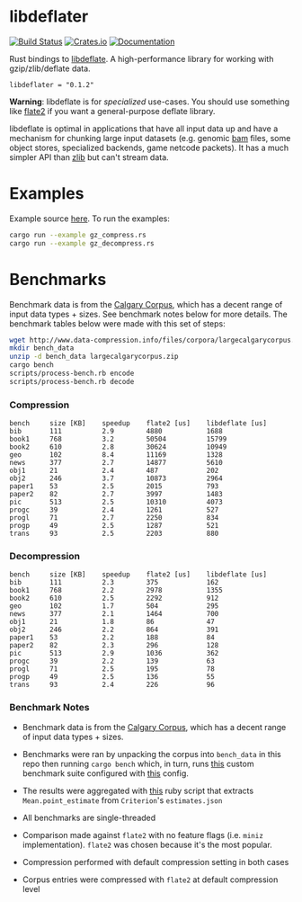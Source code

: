 # libdeflater

[![Build Status](https://travis-ci.org/adamkewley/libdeflater.svg?branch=master)](https://travis-ci.org/adamkewley/libdeflater)
[![Crates.io](https://img.shields.io/crates/v/libdeflater.svg?maxAge=2592000)](https://crates.io/crates/libdeflater)
[![Documentation](https://docs.rs/libdeflater/badge.svg)](https://docs.rs/libdeflater)

Rust bindings to [libdeflate](https://github.com/ebiggers/libdeflate).
A high-performance library for working with gzip/zlib/deflate data.

```
libdeflater = "0.1.2"
```

**Warning**: libdeflate is for *specialized* use-cases. You should
             use something like [flate2](https://github.com/alexcrichton/flate2-rs)
             if you want a general-purpose deflate library.

libdeflate is optimal in applications that have all input data up and
have a mechanism for chunking large input datasets (e.g. genomic
[bam](https://samtools.github.io/hts-specs/SAMv1.pdf) files, some
object stores, specialized backends, game netcode packets). It has a
much simpler API than [zlib](https://www.zlib.net/manual.html) but
can't stream data.


# Examples

Example source [here](examples). To run the examples:

```bash
cargo run --example gz_compress.rs
cargo run --example gz_decompress.rs
```


# Benchmarks

Benchmark data is from the [Calgary Corpus](https://en.wikipedia.org/wiki/Calgary_corpus),
which has a decent range of input data types + sizes. See benchmark notes below for more
details. The benchmark tables below were made with this set of steps:

```bash
wget http://www.data-compression.info/files/corpora/largecalgarycorpus.zip
mkdir bench_data
unzip -d bench_data largecalgarycorpus.zip
cargo bench
scripts/process-bench.rb encode
scripts/process-bench.rb decode
```

### Compression

```
bench     size [KB]    speedup    flate2 [us]    libdeflate [us]
bib       111          2.9        4880           1688
book1     768          3.2        50504          15799
book2     610          2.8        30624          10949
geo       102          8.4        11169          1328
news      377          2.7        14877          5610
obj1      21           2.4        487            202
obj2      246          3.7        10873          2964
paper1    53           2.5        2015           793
paper2    82           2.7        3997           1483
pic       513          2.5        10310          4073
progc     39           2.4        1261           527
progl     71           2.7        2250           834
progp     49           2.5        1287           521
trans     93           2.5        2203           880
```

### Decompression

```
bench     size [KB]    speedup    flate2 [us]    libdeflate [us]
bib       111          2.3        375            162
book1     768          2.2        2978           1355
book2     610          2.5        2292           912
geo       102          1.7        504            295
news      377          2.1        1464           700
obj1      21           1.8        86             47
obj2      246          2.2        864            391
paper1    53           2.2        188            84
paper2    82           2.3        296            128
pic       513          2.9        1036           362
progc     39           2.2        139            63
progl     71           2.5        195            78
progp     49           2.5        136            55
trans     93           2.4        226            96
```

### Benchmark Notes

- Benchmark data is from the [Calgary Corpus](https://en.wikipedia.org/wiki/Calgary_corpus),
  which has a decent range of input data types + sizes.

- Benchmarks were ran by unpacking the corpus into `bench_data` in
  this repo then running `cargo bench` which, in turn, runs
  [this](benches/custom_benches.rs) custom benchmark suite configured
  with [this](benches/custom-benches.toml) config.

- The results were aggregated with [this](scripts/process-bench.rb)
  ruby script that extracts `Mean.point_estimate` from `Criterion`'s
  `estimates.json`

- All benchmarks are single-threaded

- Comparison made against `flate2` with no feature flags (i.e. `miniz`
  implementation). `flate2` was chosen because it's the most popular.

- Compression performed with default compression setting in both cases

- Corpus entries were compressed with `flate2` at default compression
  level
